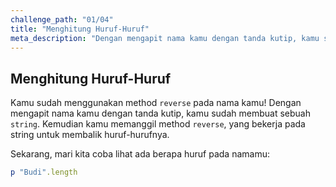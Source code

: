 ```yaml
---
challenge_path: "01/04"
title: "Menghitung Huruf-Huruf"
meta_description: "Dengan mengapit nama kamu dengan tanda kutip, kamu sudah membuat sebuah string. Lalu kamu memanggil method reverse yang bekerja pada string itu untuk membalik huruf-hurufnya."
---
```


## Menghitung Huruf-Huruf

Kamu sudah menggunakan method `reverse` pada nama kamu! Dengan mengapit nama kamu dengan tanda kutip, kamu sudah membuat sebuah `string`. Kemudian kamu memanggil method `reverse`, yang bekerja pada string untuk membalik huruf-hurufnya.

Sekarang, mari kita coba lihat ada berapa huruf pada namamu:

```ruby
p "Budi".length
```